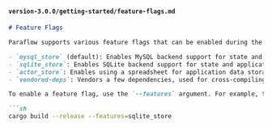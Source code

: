 
#### `version-3.0.0/getting-started/feature-flags.md`

```markdown
# Feature Flags

Paraflow supports various feature flags that can be enabled during the build process:

- `mysql_store` (default): Enables MySQL backend support for state and application data storage.
- `sqlite_store`: Enables SQLite backend support for state and application data storage.
- `actor_store`: Enables using a spreadsheet for application data storage. One of the other backends is required for state storage.
- `vendored-deps`: Vendors a few dependencies, used for cross-compiling to ARM.

To enable a feature flag, use the `--features` argument. For example, to enable SQLite support, run:

```sh
cargo build --release --features=sqlite_store
